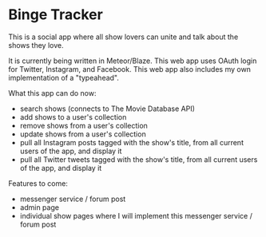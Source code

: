 # Binge Tracker

This is a social app where all show lovers can unite and talk about the shows they love. 

It is currently being written in Meteor/Blaze. This web app uses OAuth login for Twitter, Instagram, and Facebook. This web app also includes
my own implementation of a "typeahead". 

What this app can do now:
* search shows (connects to The Movie Database API)
* add shows to a user's collection
* remove shows from a user's collection
* update shows from a user's collection
* pull all Instagram posts tagged with the show's title, from all current users of the app, and display it
* pull all Twitter tweets tagged with the show's title, from all current users of the app, and display it

Features to come: 
* messenger service / forum post
* admin page
* individual show pages where I will implement this messenger service / forum post

